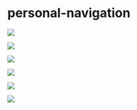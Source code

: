 # personal-navigation

![](https://cdn.jsdelivr.net/gh/ysisrich/Assets/nav/nav_1.png)

![](https://cdn.jsdelivr.net/gh/ysisrich/Assets/nav/nav_2.png)

![](https://cdn.jsdelivr.net/gh/ysisrich/Assets/nav/nav_3.png)

![](https://cdn.jsdelivr.net/gh/ysisrich/Assets/nav/nav_4.png)

![](https://cdn.jsdelivr.net/gh/ysisrich/Assets/nav/nav_5.png)

![](https://cdn.jsdelivr.net/gh/ysisrich/Assets/nav/nav_6.png)





